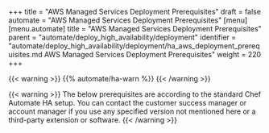 +++
title = "AWS Managed Services Deployment Prerequisites"
draft = false
automate = "AWS Managed Services Deployment Prerequisites"
[menu]
  [menu.automate]
    title = "AWS Managed Services Deployment Prerequisites"
    parent = "automate/deploy_high_availability/deployment"
    identifier = "automate/deploy_high_availability/deployment/ha_aws_deployment_prerequisites.md AWS Managed Services Deployment Prerequisites"
    weight = 220
+++

{{< warning >}}
{{% automate/ha-warn %}}
{{< /warning >}}

{{< warning >}}
The below prerequisites are according to the standard Chef Automate HA setup. You can contact the customer success manager or account manager if you use any specified version not mentioned here or a third-party extension or software.
{{< /warning >}}
